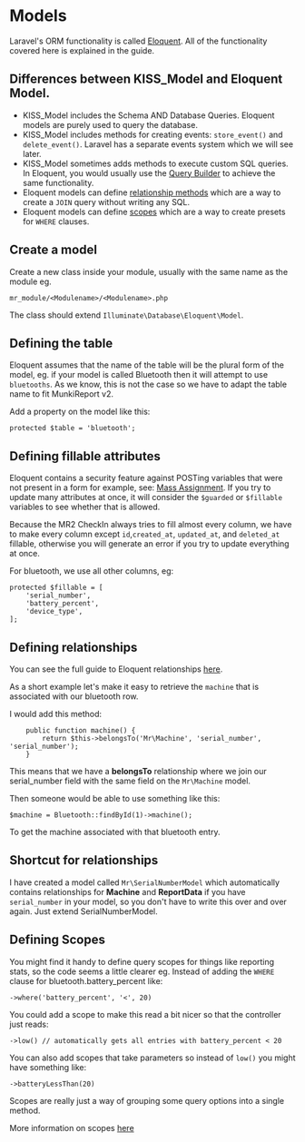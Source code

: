 # Models

Laravel's ORM functionality is called [Eloquent](https://laravel.com/docs/5.4/eloquent). All of the functionality
covered here is explained in the guide.

## Differences between KISS_Model and Eloquent Model.

- KISS_Model includes the Schema AND Database Queries. Eloquent models are purely used to query the database.
- KISS_Model includes methods for creating events: `store_event()` and `delete_event()`. Laravel has a separate events
  system which we will see later.
- KISS_Model sometimes adds methods to execute custom SQL queries. In Eloquent, you would usually use the 
  [Query Builder](https://laravel.com/docs/5.4/queries) to achieve the same functionality.
- Eloquent models can define [relationship methods](https://laravel.com/docs/5.4/eloquent-relationships) 
  which are a way to create a `JOIN` query without writing any SQL.
- Eloquent models can define [scopes](https://laravel.com/docs/5.4/eloquent#query-scopes) 
  which are a way to create presets for `WHERE` clauses.

## Create a model

Create a new class inside your module, usually with the same name as the module eg.

    mr_module/<Modulename>/<Modulename>.php
    
The class should extend `Illuminate\Database\Eloquent\Model`.

## Defining the table

Eloquent assumes that the name of the table will be the plural form of the model, eg. if your model is called
Bluetooth then it will attempt to use `bluetooths`. As we know, this is not the case so we have to adapt the table
name to fit MunkiReport v2.

Add a property on the model like this:

    protected $table = 'bluetooth';
    
## Defining fillable attributes

Eloquent contains a security feature against POSTing variables that were not present in a form for example, see:
[Mass Assignment](https://laravel.com/docs/5.4/eloquent#mass-assignment).
If you try to update many attributes at once, it will consider the `$guarded` or `$fillable` variables to see whether
that is allowed.

Because the MR2 CheckIn always tries to fill almost every column, we have to make every column except `id`,`created_at`,
`updated_at`, and `deleted_at` fillable, otherwise you will generate an error if you try to update everything at once.

For bluetooth, we use all other columns, eg:

    protected $fillable = [
        'serial_number',
        'battery_percent',
        'device_type',
    ];
    
## Defining relationships

You can see the full guide to Eloquent relationships [here](https://laravel.com/docs/5.4/eloquent-relationships).

As a short example let's make it easy to retrieve the `machine` that is associated with our bluetooth row.

I would add this method:

        public function machine() {
            return $this->belongsTo('Mr\Machine', 'serial_number', 'serial_number');
        }
        
This means that we have a **belongsTo** relationship where we join our serial_number field with the same field on the
`Mr\Machine` model.

Then someone would be able to use something like this:

    $machine = Bluetooth::findById(1)->machine();
    
To get the machine associated with that bluetooth entry.

## Shortcut for relationships

I have created a model called `Mr\SerialNumberModel` which automatically contains relationships for **Machine** and
**ReportData** if you have `serial_number` in your model, so you don't have to write this over and over again. Just extend
SerialNumberModel.

## Defining Scopes

You might find it handy to define query scopes for things like reporting stats, so the code seems a little clearer eg.
Instead of adding the `WHERE` clause for bluetooth.battery_percent like:

    ->where('battery_percent', '<', 20)
    
You could add a scope to make this read a bit nicer so that the controller just reads:

    ->low() // automatically gets all entries with battery_percent < 20
    
You can also add scopes that take parameters so instead of `low()` you might have something like:

    ->batteryLessThan(20)
    
Scopes are really just a way of grouping some query options into a single method.

More information on scopes [here](https://laravel.com/docs/5.4/eloquent#query-scopes)


